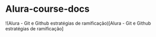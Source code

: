 # Alura-course-docs


!(Alura - Git e Github estratégias de ramificação)[Alura - Git e Github estratégias de ramificação]